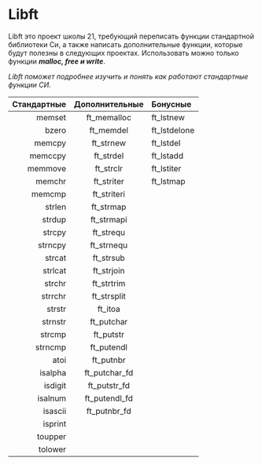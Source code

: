 # Libft

Libft это проект школы 21, требующий переписать функции стандартной библиотеки Си, а также написать дополнительные функции, которые будут полезны в следующих проектах. Использовать можно только функции ***malloc, free и write***.

_Libft поможет подробнее изучить и понять как работают стандартные функции СИ._

| Стандартные | Дополнительные | Бонусные|
|----:|:----:|:----------|
|memset	|ft_memalloc	|ft_lstnew
|bzero	|ft_memdel	|ft_lstdelone
|memcpy	|ft_strnew	|ft_lstdel
|memccpy	|ft_strdel	|ft_lstadd
|memmove	|ft_strclr	|ft_lstiter
|memchr	|ft_striter	|ft_lstmap
|memcmp	|ft_striteri	 
|strlen	|ft_strmap	 
|strdup	|ft_strmapi	 
|strcpy	|ft_strequ	 
|strncpy	|ft_strnequ	 
|strcat	|ft_strsub	 
|strlcat	|ft_strjoin	 
|strchr	|ft_strtrim	 
|strrchr	|ft_strsplit	 
|strstr	|ft_itoa	 
|strnstr	|ft_putchar	 
|strcmp	|ft_putstr	 
|strncmp	|ft_putendl	 
|atoi	|ft_putnbr	 
|isalpha	|ft_putchar_fd	 
|isdigit	|ft_putstr_fd	 
|isalnum	|ft_putendl_fd	 
|isascii	|ft_putnbr_fd	 
|isprint	 	 
|toupper	 	 
|tolower	 	 





